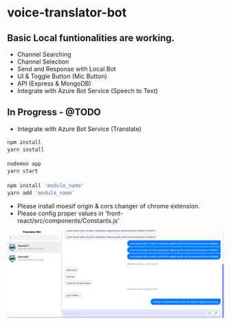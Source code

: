 # voice-translator-bot

## Basic Local funtionalities are working.

* Channel Searching
* Channel Selection
* Send and Response with Local Bot
* UI & Toggle Button (Mic Button)
* API (Express & MongoDB)
* Integrate with Azure Bot Service (Speech to Text)

## In Progress - @TODO
* Integrate with Azure Bot Service (Translate)

```bash
npm install
yarn install

nodemon app
yarn start

npm install 'module_name'
yarn add 'module_name'
```
+ Please install moesif origin & cors changer of chrome extension.
+ Please config proper values in 'front-react/src/components/Constants.js'

![preview](https://github.com/kimtth/voice-translator-bot/blob/master/ref/screenshot.PNG?raw=true)
